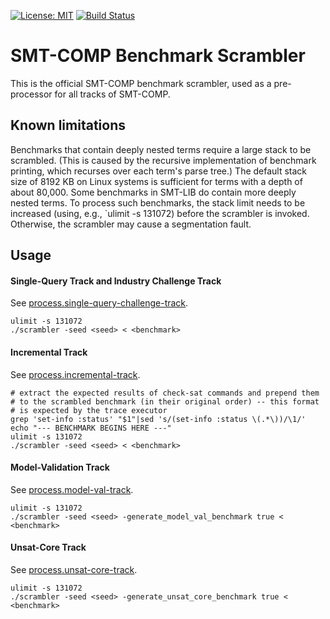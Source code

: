 [![License: MIT](https://img.shields.io/badge/License-MIT-yellow.svg)](https://opensource.org/licenses/MIT)
[![Build Status](https://travis-ci.com/SMT-COMP/scrambler.svg?branch=master)](https://travis-ci.com/SMT-COMP/scrambler)

SMT-COMP Benchmark Scrambler
===============================================================================

This is the official SMT-COMP benchmark scrambler, used as a pre-processor for
all tracks of SMT-COMP.


## Known limitations

Benchmarks that contain deeply nested terms require a large stack to be
scrambled. (This is caused by the recursive implementation of benchmark
printing, which recurses over each term's parse tree.) The default stack
size of 8192 KB on Linux systems is sufficient for terms with a depth of
about 80,000. Some benchmarks in SMT-LIB do contain more deeply nested
terms. To process such benchmarks, the stack limit needs to be increased
(using, e.g., `ulimit -s 131072) before the scrambler is invoked. Otherwise,
the scrambler may cause a segmentation fault.


## Usage

#### Single-Query Track and Industry Challenge Track

See [process.single-query-challenge-track](process.single-query-challenge-track).
```
ulimit -s 131072
./scrambler -seed <seed> < <benchmark>
```

#### Incremental Track

See [process.incremental-track](process.incremental-track).

```
# extract the expected results of check-sat commands and prepend them
# to the scrambled benchmark (in their original order) -- this format
# is expected by the trace executor
grep 'set-info :status' "$1"|sed 's/(set-info :status \(.*\))/\1/'
echo "--- BENCHMARK BEGINS HERE ---"
ulimit -s 131072
./scrambler -seed <seed> < <benchmark>
```

#### Model-Validation Track

See [process.model-val-track](process.model-val-track).

```
ulimit -s 131072
./scrambler -seed <seed> -generate_model_val_benchmark true < <benchmark>
```

#### Unsat-Core Track

See [process.unsat-core-track](process.unsat-core-track).

```
ulimit -s 131072
./scrambler -seed <seed> -generate_unsat_core_benchmark true < <benchmark>
```
